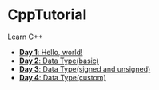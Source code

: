 # CppTutorial

Learn C++

- [**Day 1**: Hello, world!](./Day1)
- [**Day 2**: Data Type(basic)](./Day2)
- [**Day 3**: Data Type(signed and unsigned)](./Day3)
- [**Day 4**: Data Type(custom)](./Day4)
